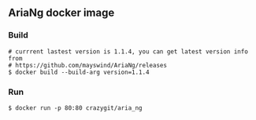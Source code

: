 ## AriaNg docker image


### Build

```
# currrent lastest version is 1.1.4, you can get latest version info from
# https://github.com/mayswind/AriaNg/releases
$ docker build --build-arg version=1.1.4
```


### Run

```
$ docker run -p 80:80 crazygit/aria_ng
```